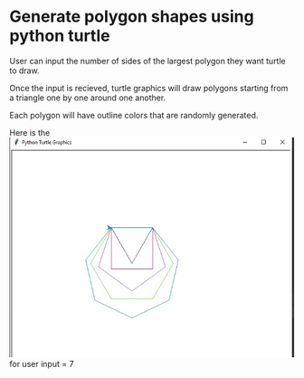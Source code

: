 # Generate polygon shapes using python turtle

User can input the number of sides of the largest polygon they want turtle to draw.

Once the input is recieved, turtle graphics will draw polygons starting from a triangle one by one around one another.

Each polygon will have outline colors that are randomly generated.

Here is the ![output](https://github.com/iamhrk/turtle-polygon-generator/blob/master/sample-output.jpg?raw=true) for user input = 7